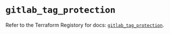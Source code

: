 # `gitlab_tag_protection`

Refer to the Terraform Registory for docs: [`gitlab_tag_protection`](https://registry.terraform.io/providers/gitlabhq/gitlab/16.5.0/docs/resources/tag_protection).
